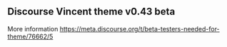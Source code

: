 ## Discourse Vincent theme v0.43 beta
 
More information https://meta.discourse.org/t/beta-testers-needed-for-theme/76662/5
